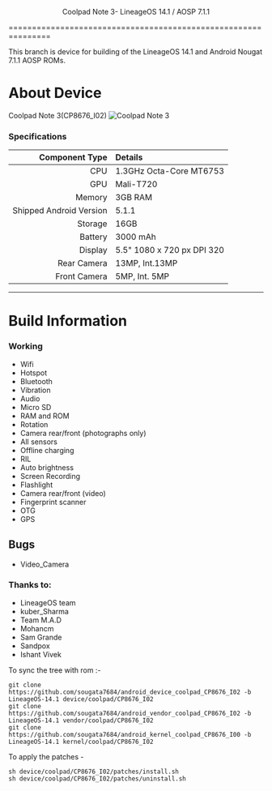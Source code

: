 
<p align="center">
Coolpad Note 3- LineageOS 14.1 / AOSP 7.1.1

===============================================================

This branch is device for building of the LineageOS 14.1 and Android Nougat 7.1.1 AOSP ROMs.



# About Device

Coolpad Note 3(CP8676_I02)
![Coolpad Note 3](https://cdn2.gsmarena.com/vv/pics/coolpad/coolpad-note3-lite.jpg "Coolpad Note 3")

### Specifications

Component Type | Details
-------:|:-------------------------
CPU     | 1.3GHz Octa-Core MT6753
GPU     | Mali-T720
Memory  | 3GB RAM
Shipped Android Version | 5.1.1
Storage | 16GB
Battery | 3000 mAh
Display | 5.5" 1080 x 720 px DPI 320
Rear Camera | 13MP, Int.13MP 
Front Camera | 5MP, Int. 5MP

---

# Build Information

### Working
 * Wifi
 * Hotspot
 * Bluetooth
 * Vibration
 * Audio
 * Micro SD
 * RAM and ROM
 * Rotation
 * Camera rear/front (photographs only)
 * All sensors
 * Offline charging
 * RIL
 * Auto brightness
 * Screen Recording
 * Flashlight
 * Camera rear/front (video)
 * Fingerprint scanner
 * OTG
 * GPS

 ## Bugs
 * Video_Camera


### Thanks to:
 * LineageOS team
 * kuber_Sharma
 * Team M.A.D
 * Mohancm
 * Sam Grande
 * Sandpox
 * Ishant Vivek
 

 
 
To sync the tree with rom :-

    git clone https://github.com/sougata7684/android_device_coolpad_CP8676_I02 -b LineageOS-14.1 device/coolpad/CP8676_I02
	git clone https://github.com/sougata7684/android_vendor_coolpad_CP8676_I02 -b LineageOS-14.1 vendor/coolpad/CP8676_I02
	git clone https://github.com/sougata7684/android_kernel_coolpad_CP8676_I00 -b LineageOS-14.1 kernel/coolpad/CP8676_I02 
	
To apply the patches -

    sh device/coolpad/CP8676_I02/patches/install.sh
	sh device/coolpad/CP8676_I02/patches/uninstall.sh
